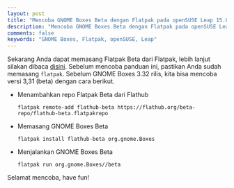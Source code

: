 ```yaml
---
layout: post
title: "Mencoba GNOME Boxes Beta dengan Flatpak pada openSUSE Leap 15.0"
description: "Mencoba GNOME Boxes Beta dengan Flatpak pada openSUSE Leap 15.0"
comments: false
keywords: "GNOME Boxes, Flatpak, openSUSE, Leap"
---
```


Sekarang Anda dapat memasang Flatpak Beta dari Flatpak, lebih lanjut silakan dibaca [disini](https://blogs.gnome.org/alexl/2019/02/19/changes-in-flathub-land/).
Sebelum mencoba panduan ini, pastikan Anda sudah memasang `flatpak`. Sebelum GNOME Boxes 3.32 rilis, kita bisa mencoba versi 3,31 (beta) dengan cara berikut.

* Menambahkan repo Flatpak Beta dari Flathub

	```
	flatpak remote-add flathub-beta https://flathub.org/beta-repo/flathub-beta.flatpakrepo
	```

* Memasang GNOME Boxes Beta

	```
	flatpak install flathub-beta org.gnome.Boxes
	```

* Menjalankan GNOME Boxes Beta

	```
	flatpak run org.gnome.Boxes//beta
	```

Selamat mencoba, have fun!